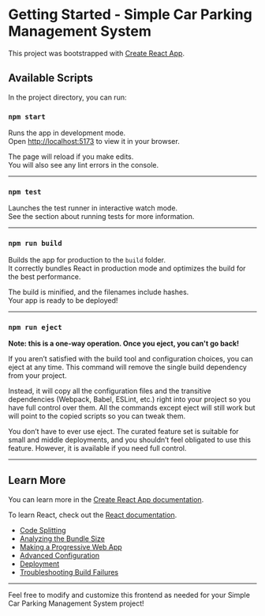 # Getting Started - Simple Car Parking Management System

This project was bootstrapped with [Create React App](https://github.com/facebook/create-react-app).

## Available Scripts

In the project directory, you can run:

### `npm start`

Runs the app in development mode.  
Open [http://localhost:5173](http://localhost:5173) to view it in your browser.

The page will reload if you make edits.  
You will also see any lint errors in the console.

---

### `npm test`

Launches the test runner in interactive watch mode.  
See the section about running tests for more information.

---

### `npm run build`

Builds the app for production to the `build` folder.  
It correctly bundles React in production mode and optimizes the build for the best performance.

The build is minified, and the filenames include hashes.  
Your app is ready to be deployed!

---

### `npm run eject`

**Note: this is a one-way operation. Once you eject, you can't go back!**

If you aren’t satisfied with the build tool and configuration choices, you can eject at any time. This command will remove the single build dependency from your project.

Instead, it will copy all the configuration files and the transitive dependencies (Webpack, Babel, ESLint, etc.) right into your project so you have full control over them. All the commands except eject will still work but will point to the copied scripts so you can tweak them.

You don’t have to ever use eject. The curated feature set is suitable for small and middle deployments, and you shouldn’t feel obligated to use this feature. However, it is available if you need full control.

---

## Learn More

You can learn more in the [Create React App documentation](https://facebook.github.io/create-react-app/docs/getting-started).

To learn React, check out the [React documentation](https://reactjs.org/).

- [Code Splitting](https://facebook.github.io/create-react-app/docs/code-splitting)  
- [Analyzing the Bundle Size](https://facebook.github.io/create-react-app/docs/analyzing-the-bundle-size)  
- [Making a Progressive Web App](https://facebook.github.io/create-react-app/docs/making-a-progressive-web-app)  
- [Advanced Configuration](https://facebook.github.io/create-react-app/docs/advanced-configuration)  
- [Deployment](https://facebook.github.io/create-react-app/docs/deployment)  
- [Troubleshooting Build Failures](https://facebook.github.io/create-react-app/docs/troubleshooting#npm-run-build-fails-to-minify)  

---

Feel free to modify and customize this frontend as needed for your Simple Car Parking Management System project!
